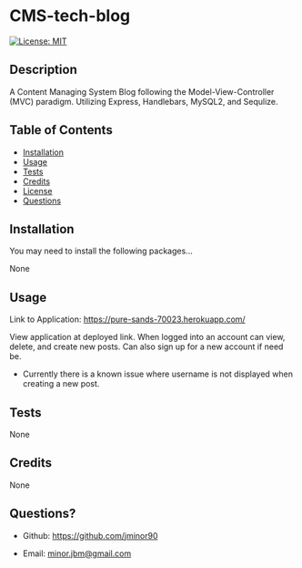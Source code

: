 # CMS-tech-blog

[![License: MIT](https://img.shields.io/badge/License-MIT-yellow.svg)](https://opensource.org/licenses/MIT)



## Description
A Content Managing System Blog following the Model-View-Controller (MVC) paradigm. Utilizing Express, Handlebars, MySQL2, and Sequlize.

## Table of Contents

- [Installation](#installation)
- [Usage](#usage)
- [Tests](#tests)
- [Credits](#credits)
- [License](#license)
- [Questions](#questions)

## Installation
You may need to install the following packages...

None

## Usage
Link to Application: https://pure-sands-70023.herokuapp.com/

View application at deployed link. When logged into an account can view, delete, and create new posts. Can also sign up for a new account if need be.

* Currently there is a known issue where username is not displayed when creating a new post.

## Tests
None

## Credits
None



## Questions?

- Github: https://github.com/jminor90

- Email: minor.jbm@gmail.com

